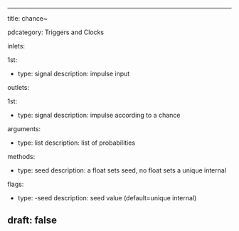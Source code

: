 --- 


title: chance~

pdcategory: Triggers and Clocks

inlets:

  1st:
  - type: signal
    description: impulse input

outlets:

  1st:
  - type: signal
    description: impulse according to a chance

arguments:
  - type: list
    description: list of probabilities

methods:
  - type: seed <float>
    description: a float sets seed, no float sets a unique internal

flags:
  - type: -seed <float>
    description: seed value (default=unique internal)

draft: false
---